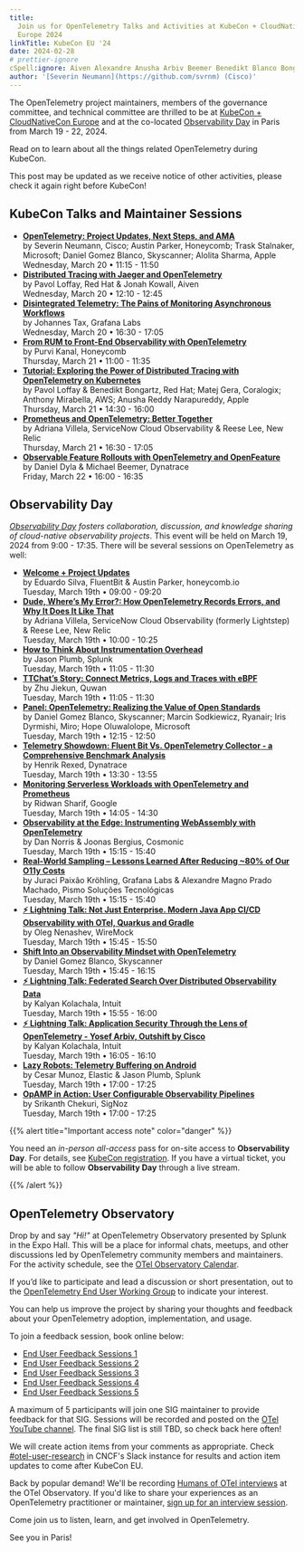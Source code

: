 ```yaml
---
title:
  Join us for OpenTelemetry Talks and Activities at KubeCon + CloudNativeCon
  Europe 2024
linkTitle: KubeCon EU '24
date: 2024-02-28
# prettier-ignore
cSpell:ignore: Aiven Alexandre Anusha Arbiv Beemer Benedikt Blanco Bongartz Chekuri Coralogix Cosmonic Dyrmishi Jiekun Joonas Kanal Kolachala Kowall Machado Magno Marcin Matej Mirabella Narapureddy Nenashev Oleg Oluwalolope Outshift Pismo Purvi Quwan Reddy Ridwan Rollouts Ryanair Skyscanner Sodkiewicz Soluções Srikanth Tecnológicas Yosef
author: '[Severin Neumann](https://github.com/svrnm) (Cisco)'
---
```


The OpenTelemetry project maintainers, members of the governance committee, and
technical committee are thrilled to be at [KubeCon + CloudNativeCon Europe][]
and at the co-located
[Observability Day](https://events.linuxfoundation.org/kubecon-cloudnativecon-europe/co-located-events/observability-day/)
in Paris from March 19 - 22, 2024.

Read on to learn about all the things related OpenTelemetry during KubeCon.

This post may be updated as we receive notice of other activities, please check
it again right before KubeCon!

## KubeCon Talks and Maintainer Sessions

- **[OpenTelemetry: Project Updates, Next Steps, and AMA](https://sched.co/1Yhf8)**<br>
  by Severin Neumann, Cisco; Austin Parker, Honeycomb; Trask Stalnaker,
  Microsoft; Daniel Gomez Blanco, Skyscanner; Alolita Sharma, Apple<br>
  Wednesday, March 20 • 11:15 - 11:50
- **[Distributed Tracing with Jaeger and OpenTelemetry](https://sched.co/1YhfT)**<br>
  by Pavol Loffay, Red Hat & Jonah Kowall, Aiven<br> Wednesday, March 20 •
  12:10 - 12:45
- **[Disintegrated Telemetry: The Pains of Monitoring Asynchronous Workflows](https://sched.co/1YeNV)**<br>
  by Johannes Tax, Grafana Labs<br> Wednesday, March 20 • 16:30 - 17:05
- **[From RUM to Front-End Observability with OpenTelemetry](https://sched.co/1YeOH)**<br>
  by Purvi Kanal, Honeycomb<br> Thursday, March 21 • 11:00 - 11:35
- **[Tutorial: Exploring the Power of Distributed Tracing with OpenTelemetry on Kubernetes](https://sched.co/1YePA)**<br>
  by Pavol Loffay & Benedikt Bongartz, Red Hat; Matej Gera, Coralogix; Anthony
  Mirabella, AWS; Anusha Reddy Narapureddy, Apple<br> Thursday, March 21 •
  14:30 - 16:00
- **[Prometheus and OpenTelemetry: Better Together](https://sched.co/1YePz)**<br>
  by Adriana Villela, ServiceNow Cloud Observability & Reese Lee, New Relic<br>
  Thursday, March 21 • 16:30 - 17:05
- **[Observable Feature Rollouts with OpenTelemetry and OpenFeature](https://sched.co/1YeSC)**<br>
  by Daniel Dyla & Michael Beemer, Dynatrace<br> Friday, March 22 • 16:00 -
  16:35

## Observability Day

_[Observability Day][] fosters collaboration, discussion, and knowledge sharing
of cloud-native observability projects_. This event will be held on March 19,
2024 from 9:00 - 17:35. There will be several sessions on OpenTelemetry as well:

- **[Welcome + Project Updates](https://sched.co/1YGT9)**<br> by Eduardo Silva,
  FluentBit & Austin Parker, honeycomb.io<br> Tuesday, March 19th • 09:00 -
  09:20
- **[Dude, Where’s My Error?: How OpenTelemetry Records Errors, and Why It Does It Like That](https://sched.co/1YFeM)**<br>
  by Adriana Villela, ServiceNow Cloud Observability (formerly Lightstep) &
  Reese Lee, New Relic<br> Tuesday, March 19th • 10:00 - 10:25
- **[How to Think About Instrumentation Overhead](https://sched.co/1YFfb)**<br>
  by Jason Plumb, Splunk<br> Tuesday, March 19th • 11:05 - 11:30
- **[TTChat’s Story: Connect Metrics, Logs and Traces with eBPF](https://sched.co/1YFfe)**<br>
  by Zhu Jiekun, Quwan<br> Tuesday, March 19th • 11:05 - 11:30
- **[Panel: OpenTelemetry: Realizing the Value of Open Standards](https://sched.co/1YFgW)**<br>
  by Daniel Gomez Blanco, Skyscanner; Marcin Sodkiewicz, Ryanair; Iris Dyrmishi,
  Miro; Hope Oluwalolope, Microsoft<br> Tuesday, March 19th • 12:15 - 12:50
- **[Telemetry Showdown: Fluent Bit Vs. OpenTelemetry Collector - a Comprehensive Benchmark Analysis](https://sched.co/1YFhI)**<br>
  by Henrik Rexed, Dynatrace<br> Tuesday, March 19th • 13:30 - 13:55
- **[Monitoring Serverless Workloads with OpenTelemetry and Prometheus](https://sched.co/1YFhh)**<br>
  by Ridwan Sharif, Google<br> Tuesday, March 19th • 14:05 - 14:30
- **[Observability at the Edge: Instrumenting WebAssembly with OpenTelemetry](https://sched.co/1YFik)**<br>
  by Dan Norris & Joonas Bergius, Cosmonic<br> Tuesday, March 19th • 15:15 -
  15:40
- **[Real-World Sampling – Lessons Learned After Reducing ~80% of Our O11y Costs](https://sched.co/1YFii)**<br>
  by Juraci Paixão Kröhling, Grafana Labs & Alexandre Magno Prado Machado, Pismo
  Soluções Tecnológicas<br> Tuesday, March 19th • 15:15 - 15:40
- **[⚡ Lightning Talk: Not Just Enterprise. Modern Java App CI/CD Observability with OTel, Quarkus and Gradle](https://sched.co/1YFin)**<br>
  by Oleg Nenashev, WireMock<br> Tuesday, March 19th • 15:45 - 15:50
- **[Shift Into an Observability Mindset with OpenTelemetry](https://sched.co/1YFjB)**<br>
  by Daniel Gomez Blanco, Skyscanner<br> Tuesday, March 19th • 15:45 - 16:15
- **[⚡ Lightning Talk: Federated Search Over Distributed Observability Data](https://sched.co/1YFjC)**<br>
  by Kalyan Kolachala, Intuit<br> Tuesday, March 19th • 15:55 - 16:00
- **[⚡ Lightning Talk: Application Security Through the Lens of OpenTelemetry - Yosef Arbiv, Outshift by Cisco](https://sched.co/1YFf5)**<br>
  by Kalyan Kolachala, Intuit<br> Tuesday, March 19th • 16:05 - 16:10
- **[Lazy Robots: Telemetry Buffering on Android](https://sched.co/1YFk3)**<br>
  by Cesar Munoz, Elastic & Jason Plumb, Splunk<br> Tuesday, March 19th •
  17:00 - 17:25
- **[OpAMP in Action: User Configurable Observability Pipelines](https://sched.co/1YFk6)**<br>
  by Srikanth Chekuri, SigNoz<br> Tuesday, March 19th • 17:00 - 17:25

{{% alert title="Important access note" color="danger" %}}

You need an _in-person all-access_ pass for on-site access to **Observability
Day**. For details, see [KubeCon registration][]. If you have a virtual ticket,
you will be able to follow **Observability Day** through a live stream.

[kubecon registration]:
  https://events.linuxfoundation.org/kubecon-cloudnativecon-europe/register/

{{% /alert %}}

## OpenTelemetry Observatory

Drop by and say _"Hi!"_ at OpenTelemetry Observatory presented by Splunk in the
Expo Hall. This will be a place for informal chats, meetups, and other
discussions led by OpenTelemetry community members and maintainers. For the
activity schedule, see the
[OTel Observatory Calendar](https://shorturl.at/qEUX1).

If you’d like to participate and lead a discussion or short presentation, out to
the
[OpenTelemetry End User Working Group](https://cloud-native.slack.com/archives/C01RT3MSWGZ)
to indicate your interest.

You can help us improve the project by sharing your thoughts and feedback about
your OpenTelemetry adoption, implementation, and usage.

To join a feedback session, book online below:

- [End User Feedback Sessions 1](https://calendly.com/otel-euwg/end-user-feedback-sessions-1?month=2024-03)
- [End User Feedback Sessions 2](https://calendly.com/otel-euwg/end-user-feedback-sessions-2?month=2024-03)
- [End User Feedback Sessions 3](https://calendly.com/otel-euwg/end-user-feedback-sessions-3?month=2024-03)
- [End User Feedback Sessions 4](https://calendly.com/otel-euwg/end-user-feedback-sessions-4?month=2024-03)
- [End User Feedback Sessions 5](https://calendly.com/otel-euwg/end-user-feedback-sessions-5?month=2024-03)

A maximum of 5 participants will join one SIG maintainer to provide feedback for
that SIG. Sessions will be recorded and posted on the
[OTel YouTube channel](https://youtube.com/@otel-official). The final SIG list
is still TBD, so check back here often!

We will create action items from your comments as appropriate. Check
[#otel-user-research][] in CNCF's Slack instance for results and action item
updates to come after KubeCon EU.

Back by popular demand! We'll be recording
[Humans of OTel interviews](/blog/2023/humans-of-otel/) at the OTel Observatory.
If you'd like to share your experiences as an OpenTelemetry practitioner or
maintainer,
[sign up for an interview session](https://calendly.com/otel-euwg/humans-of-otel).

Come join us to listen, learn, and get involved in OpenTelemetry.

See you in Paris!

[#otel-user-research]: https://cloud-native.slack.com/archives/C01RT3MSWGZ
[KubeCon + CloudNativeCon Europe]:
  https://events.linuxfoundation.org/kubecon-cloudnativecon-europe/
[Observability Day]:
  https://events.linuxfoundation.org/kubecon-cloudnativecon-europe/co-located-events/observability-day/
